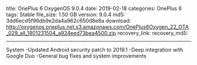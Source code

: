 title: OnePlus 6 OxygenOS 9.0.4
date: 2019-02-18
categories: OnePlus 6
tags: Stable
file_size: 1.50 GB
version: 9.0.4
md5: 3dd6ecd5f96db9e2da4a962c650d8e8a
download: http://oxygenos.oneplus.net.s3.amazonaws.com/OnePlus6Oxygen_22_OTA_029_all_1901231504_a924eed73bea4500.zip
recovery_link: 
recovery_md5:

---
System
-Updated Android security patch to 2019.1
-Deep integration with Google Duo
-General bug fixes and system improvements
